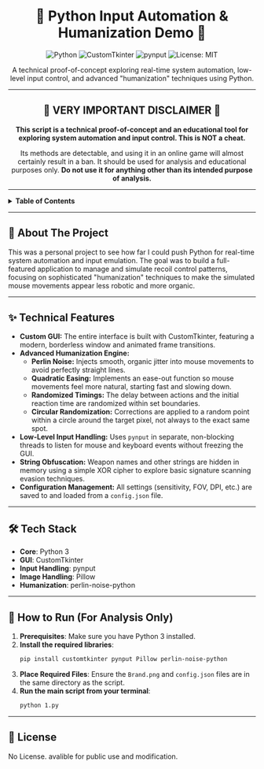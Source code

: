 <div align="center">

# 🐍 Python Input Automation & Humanization Demo 🐍

<p>
  <img src="https://img.shields.io/badge/Python-3776AB?style=for-the-badge&logo=python&logoColor=white" alt="Python">
  <img src="https://img.shields.io/badge/CustomTkinter-3A7ABF?style=for-the-badge" alt="CustomTkinter">
  <img src="https://img.shields.io/badge/Input_Control-pynput-A62E2E?style=for-the-badge" alt="pynput">
  <img src="https://img.shields.io/badge/License-MIT-green?style=for-the-badge" alt="License: MIT">
</p>

A technical proof-of-concept exploring real-time system automation, low-level input control, and advanced "humanization" techniques using Python.

</div>

---

<div align="center">

## 🚨 **VERY IMPORTANT DISCLAIMER** 🚨

**This script is a technical proof-of-concept and an educational tool for exploring system automation and input control. This is NOT a cheat.**

Its methods are detectable, and using it in an online game will almost certainly result in a ban. It should be used for analysis and educational purposes only. **Do not use it for anything other than its intended purpose of analysis.**

</div>

---

<details>
  <summary><strong>Table of Contents</strong></summary>
  <ol>
    <li><a href="#-about-the-project">About The Project</a></li>
    <li><a href="#-technical-features">Technical Features</a></li>
    <li><a href="#-tech-stack">Tech Stack</a></li>
    <li><a href="#-how-to-run-for-analysis-only">How to Run (For Analysis Only)</a></li>
    <li><a href="#-license">License</a></li>
  </ol>
</details>

---

## 📖 About The Project

This was a personal project to see how far I could push Python for real-time system automation and input emulation. The goal was to build a full-featured application to manage and simulate recoil control patterns, focusing on sophisticated "humanization" techniques to make the simulated mouse movements appear less robotic and more organic.

---

## ✨ Technical Features

*   **Custom GUI:** The entire interface is built with CustomTkinter, featuring a modern, borderless window and animated frame transitions.
*   **Advanced Humanization Engine:**
    *   **Perlin Noise:** Injects smooth, organic jitter into mouse movements to avoid perfectly straight lines.
    *   **Quadratic Easing:** Implements an ease-out function so mouse movements feel more natural, starting fast and slowing down.
    *   **Randomized Timings:** The delay between actions and the initial reaction time are randomized within set boundaries.
    *   **Circular Randomization:** Corrections are applied to a random point within a circle around the target pixel, not always to the exact same spot.
*   **Low-Level Input Handling:** Uses `pynput` in separate, non-blocking threads to listen for mouse and keyboard events without freezing the GUI.
*   **String Obfuscation:** Weapon names and other strings are hidden in memory using a simple XOR cipher to explore basic signature scanning evasion techniques.
*   **Configuration Management:** All settings (sensitivity, FOV, DPI, etc.) are saved to and loaded from a `config.json` file.

---

## 🛠️ Tech Stack

*   **Core**: Python 3
*   **GUI**: CustomTkinter
*   **Input Handling**: pynput
*   **Image Handling**: Pillow
*   **Humanization**: perlin-noise-python

---

## 🚀 How to Run (For Analysis Only)

1.  **Prerequisites**: Make sure you have Python 3 installed.
2.  **Install the required libraries**:
    ```sh
    pip install customtkinter pynput Pillow perlin-noise-python
    ```
3.  **Place Required Files**: Ensure the `Brand.png` and `config.json` files are in the same directory as the script.
4.  **Run the main script from your terminal**:
    ```sh
    python 1.py
    ```

---

## 📄 License

No License. avalible for public use and modification.

